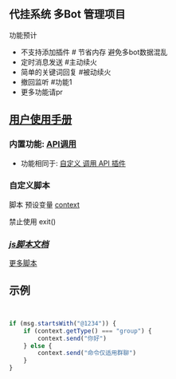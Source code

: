 ## 代挂系统 多Bot 管理项目

功能预计

- 不支持添加插件 # 节省内存 避免多bot数据混乱
- 定时消息发送 #主动续火
- 简单的关键词回复 #被动续火
- 撤回监听 #功能1
- 更多功能请pr

## [用户使用手册](userManual/README.md)

### 内置功能: [API调用](expression.md)

- 功能相同于: [自定义 调用 API 插件](https://github.com/gdpl2112/MiraiCallApiPlugin)

### 自定义脚本

脚本 预设变量 [context](src/main/java/io/github/gdpl2112/dg_bot/service/script/ScriptContext.java)

禁止使用 exit()

### **_[js脚本文档](./js-api.md)_**

[更多脚本](https://github.com/gdpl2112/dg-script)

## 示例

```javascript


if (msg.startsWith("@1234")) {
    if (context.getType() === "group") {
        context.send("你好")
    } else {
        context.send("命令仅适用群聊")
    }
}


```
